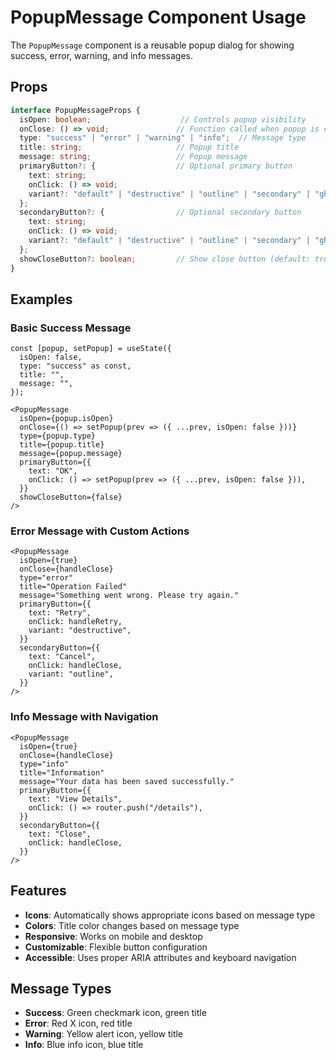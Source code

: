 # PopupMessage Component Usage

The `PopupMessage` component is a reusable popup dialog for showing success, error, warning, and info messages.

## Props

```typescript
interface PopupMessageProps {
  isOpen: boolean;                    // Controls popup visibility
  onClose: () => void;               // Function called when popup is closed
  type: "success" | "error" | "warning" | "info";  // Message type
  title: string;                     // Popup title
  message: string;                   // Popup message
  primaryButton?: {                  // Optional primary button
    text: string;
    onClick: () => void;
    variant?: "default" | "destructive" | "outline" | "secondary" | "ghost" | "link";
  };
  secondaryButton?: {                // Optional secondary button
    text: string;
    onClick: () => void;
    variant?: "default" | "destructive" | "outline" | "secondary" | "ghost" | "link";
  };
  showCloseButton?: boolean;         // Show close button (default: true)
}
```

## Examples

### Basic Success Message
```tsx
const [popup, setPopup] = useState({
  isOpen: false,
  type: "success" as const,
  title: "",
  message: "",
});

<PopupMessage
  isOpen={popup.isOpen}
  onClose={() => setPopup(prev => ({ ...prev, isOpen: false }))}
  type={popup.type}
  title={popup.title}
  message={popup.message}
  primaryButton={{
    text: "OK",
    onClick: () => setPopup(prev => ({ ...prev, isOpen: false })),
  }}
  showCloseButton={false}
/>
```

### Error Message with Custom Actions
```tsx
<PopupMessage
  isOpen={true}
  onClose={handleClose}
  type="error"
  title="Operation Failed"
  message="Something went wrong. Please try again."
  primaryButton={{
    text: "Retry",
    onClick: handleRetry,
    variant: "destructive",
  }}
  secondaryButton={{
    text: "Cancel",
    onClick: handleClose,
    variant: "outline",
  }}
/>
```

### Info Message with Navigation
```tsx
<PopupMessage
  isOpen={true}
  onClose={handleClose}
  type="info"
  title="Information"
  message="Your data has been saved successfully."
  primaryButton={{
    text: "View Details",
    onClick: () => router.push("/details"),
  }}
  secondaryButton={{
    text: "Close",
    onClick: handleClose,
  }}
/>
```

## Features

- **Icons**: Automatically shows appropriate icons based on message type
- **Colors**: Title color changes based on message type
- **Responsive**: Works on mobile and desktop
- **Customizable**: Flexible button configuration
- **Accessible**: Uses proper ARIA attributes and keyboard navigation

## Message Types

- **Success**: Green checkmark icon, green title
- **Error**: Red X icon, red title  
- **Warning**: Yellow alert icon, yellow title
- **Info**: Blue info icon, blue title 